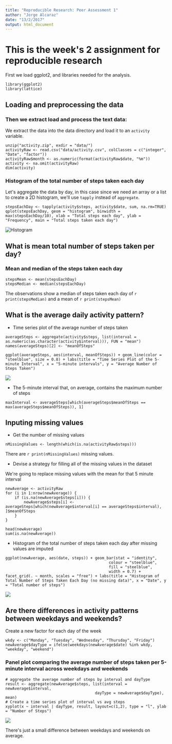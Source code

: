 ```yaml
---
title: "Reproducible Research: Peer Assessment 1"
author: "Jorge Alcaraz"
date: "13/2/2017"
output: html_document
---
```


# This is the week's 2 assignment for reproducible research
First we load ggplot2, and libraries needed for the analysis.

```{r}
library(ggplot2)
library(lattice)
```

## Loading and preprocessing the data

### Then we extract load and process the text data:

We extract the data into the data directory and load it to an `activity` variable.

```{r}
unzip("activity.zip", exdir = "data/")
activityRaw <- read.csv("data/activity.csv", colClasses = c("integer", "Date", "factor"))
activityRaw$month <- as.numeric(format(activityRaw$date, "%m"))
activity <- na.omit(activityRaw)
dim(activity)
```

### Histogram of the total number of steps taken each day

Let's aggregate the data by day, in this case since we need an array or a list to create a 2D histogram, we'll use `tapply` instead of `aggregate`.

```{r}
stepsEachDay <- tapply(activity$steps, activity$date, sum, na.rm=TRUE)
qplot(stepsEachDay, geom = "histogram", binwidth = max(stepsEachDay/10), xlab = "Total steps each day", ylab = "Frequency", main = "Total steps taken each day")
```

![Histogram](figure/plot1.png) 

## What is mean total number of steps taken per day?

### Mean and median of the steps taken each day

```{r}
stepsMean <- mean(stepsEachDay)
stepsMedian <- median(stepsEachDay)
```

The observations show a median of steps taken each day of `r print(stepsMedian)` and a mean of `r print(stepsMean)`


## What is the average daily activity pattern?

* Time series plot of the average number of steps taken

```{r}
averageSteps <- aggregate(activity$steps, list(interval = as.numeric(as.character(activity$interval))), FUN = "mean")
names(averageSteps)[2] <- "meanOfSteps"

ggplot(averageSteps, aes(interval, meanOfSteps)) + geom_line(color = "steelblue", size = 0.8) + labs(title = "Time Series Plot of the 5-minute Interval", x = "5-minute intervals", y = "Average Number of Steps Taken")

```

![](figure/plot2.png) 

* The 5-minute interval that, on average, contains the maximum number of steps

```{r}
maxInterval <- averageSteps[which(averageSteps$meanOfSteps == max(averageSteps$meanOfSteps)), 1]
```


## Inputing missing values

* Get the number of missing values

```{r}
nMissingValues <- length(which(is.na(activityRaw$steps)))
```

There are `r print(nMissingValues)` missing values.

* Devise a strategy for filling all of the missing values in the dataset

We're going to replace missing values with the mean for that 5 minute interval

```{r}
newAverage <- activityRaw
for (i in 1:nrow(newAverage)) {
    if (is.na(newAverage$steps[i])) {
        newAverage$steps[i] <- averageSteps[which(newAverage$interval[i] == averageSteps$interval), ]$meanOfSteps
    }
}

head(newAverage)
sum(is.na(newAverage))
```
* Histogram of the total number of steps taken each day after missing values are imputed

```{r}
ggplot(newAverage, aes(date, steps)) + geom_bar(stat = "identity",
                                             colour = "steelblue",
                                             fill = "steelblue",
                                             width = 0.7) + facet_grid(. ~ month, scales = "free") + labs(title = "Histogram of Total Number of Steps Taken Each Day (no missing data)", x = "Date", y = "Total number of steps")

```

![](figure/plot3.png) 


## Are there differences in activity patterns between weekdays and weekends?

Create a new factor for each day of the week

```{r}
wkdy <- c("Monday", "Tuesday", "Wednesday", "Thursday", "Friday")
newAverage$dayType = ifelse(weekdays(newAverage$date) %in% wkdy, "weekday", "weekend")
```

### Panel plot comparing the average number of steps taken per 5-minute interval across weekdays and weekends

```{r}
# aggregate the average number of steps by interval and dayType
result <- aggregate(newAverage$steps, list(interval = newAverage$interval,
                                       dayType = newAverage$dayType), mean)
# Create a time series plot of interval vs avg steps
xyplot(x ~ interval | dayType, result, layout=c(1,2), type = "l", ylab = "Number of Steps")
```

![](figure/plot4.png) 

There's just a small difference between weekdays and weekends on average.

